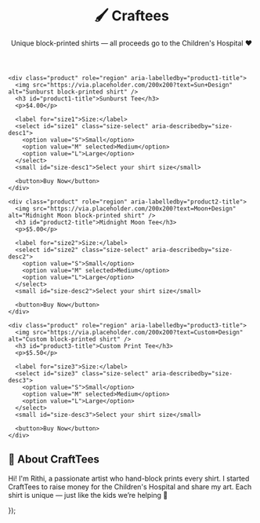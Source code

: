 <html>
  <body>
  <header>
    <h1>🖌️ Craftees</h1>
    <p>Unique block-printed shirts — all proceeds go to the Children's Hospital ❤️</p>
  </header>

  <section class="products" aria-label="Available Shirts for Sale">

    <div class="product" role="region" aria-labelledby="product1-title">
      <img src="https://via.placeholder.com/200x200?text=Sun+Design" alt="Sunburst block-printed shirt" />
      <h3 id="product1-title">Sunburst Tee</h3>
      <p>$4.00</p>

      <label for="size1">Size:</label>
      <select id="size1" class="size-select" aria-describedby="size-desc1">
        <option value="S">Small</option>
        <option value="M" selected>Medium</option>
        <option value="L">Large</option>
      </select>
      <small id="size-desc1">Select your shirt size</small>

      <button>Buy Now</button>
    </div>

    <div class="product" role="region" aria-labelledby="product2-title">
      <img src="https://via.placeholder.com/200x200?text=Moon+Design" alt="Midnight Moon block-printed shirt" />
      <h3 id="product2-title">Midnight Moon Tee</h3>
      <p>$5.00</p>

      <label for="size2">Size:</label>
      <select id="size2" class="size-select" aria-describedby="size-desc2">
        <option value="S">Small</option>
        <option value="M" selected>Medium</option>
        <option value="L">Large</option>
      </select>
      <small id="size-desc2">Select your shirt size</small>

      <button>Buy Now</button>
    </div>

    <div class="product" role="region" aria-labelledby="product3-title">
      <img src="https://via.placeholder.com/200x200?text=Custom+Design" alt="Custom block-printed shirt" />
      <h3 id="product3-title">Custom Print Tee</h3>
      <p>$5.50</p>

      <label for="size3">Size:</label>
      <select id="size3" class="size-select" aria-describedby="size-desc3">
        <option value="S">Small</option>
        <option value="M" selected>Medium</option>
        <option value="L">Large</option>
      </select>
      <small id="size-desc3">Select your shirt size</small>

      <button>Buy Now</button>
    </div>

  </section>

  <section class="about" aria-label="About CraftTees">
    <h2>💬 About CraftTees</h2>
    <p>Hi! I'm Rithi, a passionate artist who hand-block prints every shirt. I started CraftTees to raise money for the Children's Hospital and share my art. Each shirt is unique — just like the kids we’re helping 💖</p>
  </section>


});
